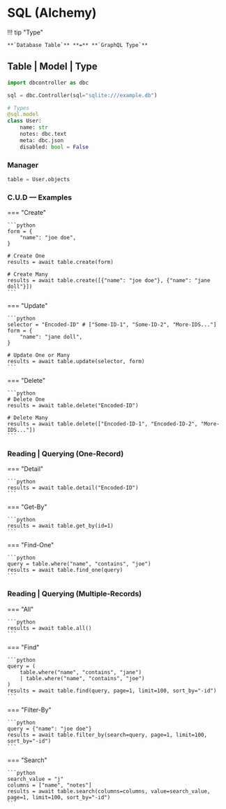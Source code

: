 # **SQL** (Alchemy)

!!! tip "Type"

    **`Database Table`** **=** **`GraphQL Type`**

## **Table** | Model | Type

```python
import dbcontroller as dbc

sql = dbc.Controller(sql="sqlite:///example.db")

# Types
@sql.model
class User:
    name: str
    notes: dbc.text
    meta: dbc.json
    disabled: bool = False
```

### **Manager**

```python
table = User.objects
```

### **C.U.D** — Examples

=== "Create"

    ```python
    form = {
        "name": "joe doe",
    }

    # Create One
    results = await table.create(form)

    # Create Many
    results = await table.create([{"name": "joe doe"}, {"name": "jane doll"}])
    ```

=== "Update"

    ```python
    selector = "Encoded-ID" # ["Some-ID-1", "Some-ID-2", "More-IDS..."]
    form = {
        "name": "jane doll",
    }

    # Update One or Many
    results = await table.update(selector, form)
    ```

=== "Delete"

    ```python
    # Delete One
    results = await table.delete("Encoded-ID")

    # Delete Many
    results = await table.delete(["Encoded-ID-1", "Encoded-ID-2", "More-IDS..."])
    ```

### **Reading** | Querying (**One**-Record)

=== "Detail"

    ```python
    results = await table.detail("Encoded-ID")
    ```

=== "Get-By"

    ```python
    results = await table.get_by(id=1)
    ```

=== "Find-One"

    ```python
    query = table.where("name", "contains", "joe")
    results = await table.find_one(query)
    ```

### **Reading** | Querying (**Multiple**-Records)

=== "All"

    ```python
    results = await table.all()
    ```

=== "Find"

    ```python
    query = (
        table.where("name", "contains", "jane")
        | table.where("name", "contains", "joe")
    )
    results = await table.find(query, page=1, limit=100, sort_by="-id")
    ```

=== "Filter-By"

    ```python
    query = {"name": "joe doe"}
    results = await table.filter_by(search=query, page=1, limit=100, sort_by="-id")
    ```

=== "Search"

    ```python
    search_value = "j"
    columns = ["name", "notes"]
    results = await table.search(columns=columns, value=search_value, page=1, limit=100, sort_by="-id")
    ```
